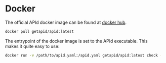 # Docker

The official APId docker image can be found at [docker hub](https://hub.docker.com/r/getapid/apid).

```bash
docker pull getapid/apid:latest
```

The entrypoint of the docker image is set to the APId executable. This makes it quite easy to use:

```bash
docker run -v /path/to/apid.yaml:/apid.yaml getapid/apid:latest check -c /apid.yaml
```

